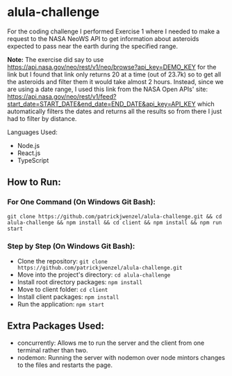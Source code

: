 # alula-challenge
For the coding challenge I performed Exercise 1 where I needed to make a request to the NASA NeoWS API to get information about asteroids expected to pass near the earth during the specified range.

**Note:** The exercise did say to use https://api.nasa.gov/neo/rest/v1/neo/browse?api_key=DEMO_KEY for the link but I found that link only returns 20 at a time (out of 23.7k) so to get all the asteroids and filter them it would take almost 2 hours. Instead, since we are using a date range, I used this link from the NASA Open APIs' site: https://api.nasa.gov/neo/rest/v1/feed?start_date=START_DATE&end_date=END_DATE&api_key=API_KEY which automatically filters the dates and returns all the results so from there I just had to filter by distance.

Languages Used:
- Node.js
- React.js
- TypeScript
## How to Run:
### For One Command (On Windows Git Bash):
`git clone https://github.com/patrickjwenzel/alula-challenge.git && cd alula-challenge && npm install && cd client && npm install && npm run start`

### Step by Step (On Windows Git Bash):
- Clone the repository: `git clone https://github.com/patrickjwenzel/alula-challenge.git`
- Move into the project's directory: `cd alula-challenge`
- Install root directory packages: `npm install`
- Move to client folder: `cd client`
- Install client packages: `npm install`
- Run the application: `npm start`

## Extra Packages Used:
- concurrently: Allows me to run the server and the client from one terminal rather than two.
- nodemon: Running the server with nodemon over node mintors changes to the files and restarts the page.
